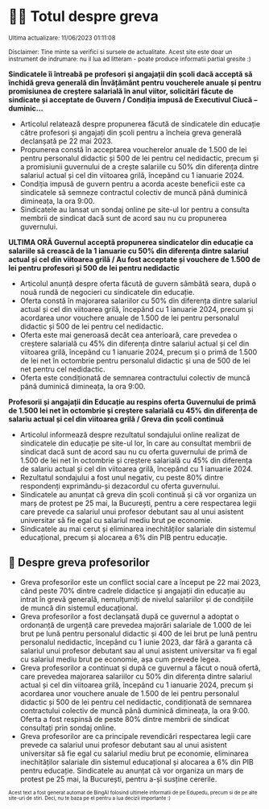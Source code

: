 # 👩‍🏫 Totul despre greva
<sub>Ultima actualizare: 11/06/2023 01:11:08</sub>

<sub>Disclaimer: Tine minte sa verifici si sursele de actualitate. Acest site este doar un instrument de indrumare: nu il lua ad litteram - poate produce informatii partial gresite :)</sub>

**Sindicatele îi întreabă pe profesori și angajații din școli dacă acceptă să închidă greva generală din Învățământ pentru voucherele anuale și pentru promisiunea de creștere salarială în anul viitor, solicitări făcute de sindicate și acceptate de Guvern / Condiția impusă de Executivul Ciucă – duminic...**

- Articolul relatează despre propunerea făcută de sindicatele din educație către profesori și angajați din școli pentru a încheia greva generală declanșată pe 22 mai 2023.
- Propunerea constă în acceptarea voucherelor anuale de 1.500 de lei pentru personalul didactic și 500 de lei pentru cel nedidactic, precum și a promisiunii guvernului de a crește salariile cu 50% din diferența dintre salariul actual și cel din viitoarea grilă, începând cu 1 ianuarie 2024.
- Condiția impusă de guvern pentru a acorda aceste beneficii este ca sindicatele să semneze contractul colectiv de muncă până duminică dimineața, la ora 9:00.
- Sindicatele au lansat un sondaj online pe site-ul lor pentru a consulta membrii de sindicat dacă sunt de acord sau nu cu propunerea guvernului.

**ULTIMA ORĂ Guvernul acceptă propunerea sindicatelor din educație ca salariile să crească de la 1 ianuarie cu 50% din diferența dintre salariul actual și cel din viitoarea grilă / Au fost acceptate și vouchere de 1.500 de lei pentru profesori și 500 de lei pentru nedidactic**

- Articolul anunță despre oferta făcută de guvern sâmbătă seara, după o nouă rundă de negocieri cu sindicatele din educație.
- Oferta constă în majorarea salariilor cu 50% din diferența dintre salariul actual și cel din viitoarea grilă, începând cu 1 ianuarie 2024, precum și acordarea unor vouchere anuale de 1.500 de lei pentru personalul didactic și 500 de lei pentru cel nedidactic.
- Oferta este mai generoasă decât cea anterioară, care prevedea o creștere salarială cu 45% din diferența dintre salariul actual și cel din viitoarea grilă, începând cu 1 ianuarie 2024, precum și o primă de 1.500 de lei net în octombrie pentru personalul didactic și una de 500 de lei net pentru cel nedidactic.
- Oferta este condiționată de semnarea contractului colectiv de muncă până duminică dimineața, la ora 9:00.

**Profesorii și angajații din Educație au respins oferta Guvernului de primă de 1.500 lei net în octombrie și creștere salarială cu 45% din diferența de salariu actual și cel din viitoarea grilă / Greva din școli continuă**

- Articolul informează despre rezultatul sondajului online realizat de sindicatele din educație pe site-ul lor, în care au consultat membrii de sindicat dacă sunt de acord sau nu cu oferta guvernului de primă de 1.500 de lei net în octombrie și creștere salarială cu 45% din diferența de salariu actual și cel din viitoarea grilă, începând cu 1 ianuarie 2024.
- Rezultatul sondajului a fost unul negativ, cu peste 80% dintre respondenți exprimându-și dezacordul cu oferta guvernului.
- Sindicatele au anunțat că greva din școli continuă și că vor organiza un marș de protest pe 25 mai, la București, pentru a cere respectarea legii care prevede ca salariul unui profesor debutant sau al unui asistent universitar să fie egal cu salariul mediu brut pe economie.
- Sindicatele au mai cerut și eliminarea inechităților salariale din sistemul educațional, precum și alocarea a 6% din PIB pentru educație.

## 🏫 Despre greva profesorilor

- Greva profesorilor este un conflict social care a început pe 22 mai 2023, când peste 70% dintre cadrele didactice și angajații din educație au intrat în grevă generală, nemulțumiți de nivelul salariilor și de condițiile de muncă din sistemul educațional.
- Greva profesorilor a fost declanșată după ce guvernul a adoptat o ordonanță de urgență care prevedea majorări salariale de 1.000 de lei brut pe lună pentru personalul didactic și 400 de lei brut pe lună pentru personalul nedidactic, începând cu 1 iunie 2023, dar fără a garanta că salariul unui profesor debutant sau al unui asistent universitar va fi egal cu salariul mediu brut pe economie, așa cum prevede legea.
- Greva profesorilor a continuat și după ce guvernul a făcut o nouă ofertă, care prevedea majorarea salariilor cu 50% din diferența dintre salariul actual și cel din viitoarea grilă, începând cu 1 ianuarie 2024, precum și acordarea unor vouchere anuale de 1.500 de lei pentru personalul didactic și 500 de lei pentru cel nedidactic, condiționată de semnarea contractului colectiv de muncă până duminică dimineața, la ora 9:00. Oferta a fost respinsă de peste 80% dintre membrii de sindicat consultați prin sondaj online.
- Greva profesorilor are ca principale revendicări respectarea legii care prevede ca salariul unui profesor debutant sau al unui asistent universitar să fie egal cu salariul mediu brut pe economie, eliminarea inechităților salariale din sistemul educațional și alocarea a 6% din PIB pentru educație. Sindicatele au anunțat că vor organiza un marș de protest pe 25 mai, la București, pentru a-și susține cererile.


<sub><sub>Acest text a fost generat automat de BingAI folosind ultimele informatii de pe Edupedu, precum si de pe alte site-uri de stiri. Deci, nu te baza pe el pentru a lua decizii importante :)</sub></sub>
